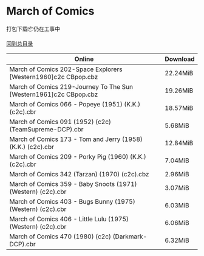 # March of Comics

打包下载📦仍在工事中

[回到总目录](/Catalogs.md)







Online | Download
--- | ---
March of Comics 202-Space Explorers [Western1960]c2c CBpop.cbz | 22.24MiB
March of Comics 219-Journey To The Sun [Western1961]c2c CBpop.cbz | 19.26MiB
March of Comics 066 - Popeye (1951) (K.K.) (c2c).cbr | 18.57MiB
March of Comics 091 (1952) (c2c) (TeamSupreme-DCP).cbr | 5.68MiB
March of Comics 173 - Tom and Jerry (1958) (K.K.) (c2c).cbr | 12.84MiB
March of Comics 209 - Porky Pig (1960) (K.K.) (c2c).cbr | 7.04MiB
March of Comics 342 (Tarzan) (1970) (c2c).cbz | 2.96MiB
March of Comics 359 - Baby Snoots (1971) (Western) (c2c).cbr | 3.07MiB
March of Comics 403 - Bugs Bunny (1975) (Western) (c2c).cbr | 6.03MiB
March of Comics 406 - Little Lulu (1975) (Western) (c2c).cbr | 6.06MiB
March of Comics 470 (1980) (c2c) (Darkmark-DCP).cbr | 6.32MiB